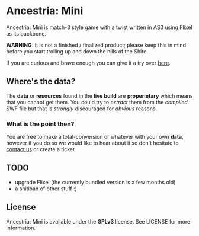 Ancestria: Mini
===============
Ancestria: Mini is match-3 style game with a twist written in AS3 using Flixel as its backbone.

**WARNING:** it is not a finished / finalized product; please keep this in mind before you
start trolling up and down the hills of the Shire.

If you are curious and brave enough you can give it a try over [here](https://chrome.google.com/webstore/detail/ilpfcapnpckgnpgajapfkligeailpllh).

Where's the data?
----------------
The **data** or **resources** found in the **live build** are **properietary** which means that you
cannot get them. You could try to *extract* them from the *compiled* SWF file but that is *strongly*
discouraged for *obvious* reasons.

### What is the point then?
You are free to make a total-conversion or whatever with your own **data**, however if you do so
we would like to hear about it so don't hesitate to [contact us](mailto:info@leragames.com) or 
create a ticket.

TODO
----
* upgrade Flixel (the currently bundled version is a few months old)
* a shitload of other stuff :)

License
-------
Ancestria: Mini is available under the **GPLv3** license. See LICENSE for more information.
